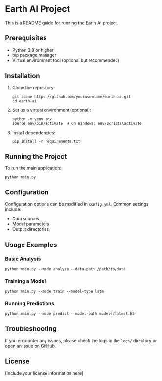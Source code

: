 # Earth AI Project

This is a README guide for running the Earth AI project.

## Prerequisites

- Python 3.8 or higher
- pip package manager
- Virtual environment tool (optional but recommended)

## Installation

1. Clone the repository:
   ```
   git clone https://github.com/yourusername/earth-ai.git
   cd earth-ai
   ```

2. Set up a virtual environment (optional):
   ```
   python -m venv env
   source env/bin/activate  # On Windows: env\Scripts\activate
   ```

3. Install dependencies:
   ```
   pip install -r requirements.txt
   ```

## Running the Project

To run the main application:

```
python main.py
```

## Configuration

Configuration options can be modified in `config.yml`. Common settings include:
- Data sources
- Model parameters
- Output directories

## Usage Examples

### Basic Analysis
```
python main.py --mode analyze --data-path /path/to/data
```

### Training a Model
```
python main.py --mode train --model-type lstm
```

### Running Predictions
```
python main.py --mode predict --model-path models/latest.h5
```

## Troubleshooting

If you encounter any issues, please check the logs in the `logs/` directory or open an issue on GitHub.

## License

[Include your license information here]
